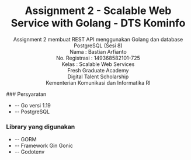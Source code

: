 <!-- markdownlint-configure-file {
  "MD013": {
    "code_blocks": false,
    "tables": false
  },
  "MD033": false,
  "MD041": false
} -->

<div align="center">

# Assignment 2 - Scalable Web Service with Golang - DTS Kominfo

Assignment 2 membuat REST API menggunakan Golang dan database PostgreSQL (Sesi 8) <br>
Nama : Bastian Arfianto <br>
No. Registrasi : 149368582101-725 <br>
Kelas : Scalable Web Services <br>
Fresh Graduate Academy <br>
Digital Talent Scholarship <br>
Kementerian Komunikasi dan Informatika RI <br>

</div> 
### Persyaratan

- -- Go versi 1.19
- -- PostgreSQL

### Library yang digunakan

- -- GORM
- -- Framework Gin Gonic
- -- Godotenv
